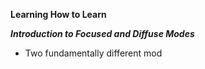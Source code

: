 **Learning How to Learn**

***Introduction to Focused and Diffuse Modes***

* Two fundamentally different mod
